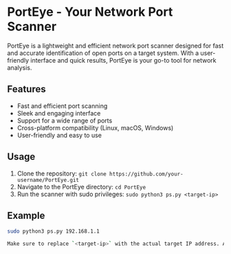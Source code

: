 # PortEye - Your Network Port Scanner

PortEye is a lightweight and efficient network port scanner designed for fast and accurate identification of open ports on a target system. With a user-friendly interface and quick results, PortEye is your go-to tool for network analysis.

## Features

- Fast and efficient port scanning
- Sleek and engaging interface
- Support for a wide range of ports
- Cross-platform compatibility (Linux, macOS, Windows)
- User-friendly and easy to use

## Usage

1. Clone the repository: `git clone https://github.com/your-username/PortEye.git`
2. Navigate to the PortEye directory: `cd PortEye`
3. Run the scanner with sudo privileges: `sudo python3 ps.py <target-ip>`

## Example

```bash
sudo python3 ps.py 192.168.1.1

Make sure to replace `<target-ip>` with the actual target IP address. Adjust the content as needed and add any additional sections or information you find relevant.
